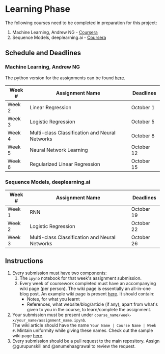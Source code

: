 # Learning Phase

The following courses need to be completed in preparation for this project:
1. Machine Learning, Andrew NG - [Coursera](https://www.coursera.org/learn/machine-learning/)
2. Sequence Models, deeplearning.ai - [Coursera](https://www.coursera.org/learn/nlp-sequence-models/)

## Schedule and Deadlines
### Machine Learning, Andrew NG  
The python version for the assignments can be found [here](https://github.com/dibgerge/ml-coursera-python-assignments/blob/master/README.md).

| Week # 	| Assignment Name                                	| Deadlines  	|
|--------	|------------------------------------------------	|------------	|
| Week 2 	| Linear Regression                              	| October 1  	|
| Week 3 	| Logistic Regression                            	| October 5  	|
| Week 4 	| Multi-class Classification and Neural Networks 	| October 8  	|
| Week 5 	| Neural Network Learning                        	| October 12 	|
| Week 6 	| Regularized Linear Regression                  	| October 15 	|

### Sequence Models, deeplearning.ai

| Week # 	| Assignment Name                                	| Deadlines  	|
|--------	|------------------------------------------------	|------------	|
| Week 1 	| RNN                                            	| October 19 	|
| Week 2 	| Logistic Regression                            	| October 22 	|
| Week 3 	| Multi-class Classification and Neural Networks 	| October 26 	|

## Instructions
1. Every submission must have two components:
    1.  The `ipynb` notebook for that week's assignment submission.
    2.  Every week of coursework completed must have an accompanying wiki page (per person). The wiki page is essentially an all-in-one blog post. An example wiki page is present [here](https://github.com/IEEE-NITK/open-qas/wiki/Guru-%7C-Machine-Learning-%7C-Week-1). It should contain:  
        - Notes, for what you learnt
        - References, what website/blog/article (if any), apart from what's given to you in the course, to learn/complete the assignment. 
2. Your submission must be present under `course_name/week-x/your_name/assignment_name.ipynb`.  
The wiki article should have the name `Your Name | Course Name | Week #`. Mintain uniformity while giving these names. Check out the sample wiki page [here](https://github.com/IEEE-NITK/open-qas/wiki/Guru-%7C-Machine-Learning-%7C-Week-1).
3. Every submission should be a pull request to the main repository. Assign @gurupunskill and @anumehaagrawal to review the request.
